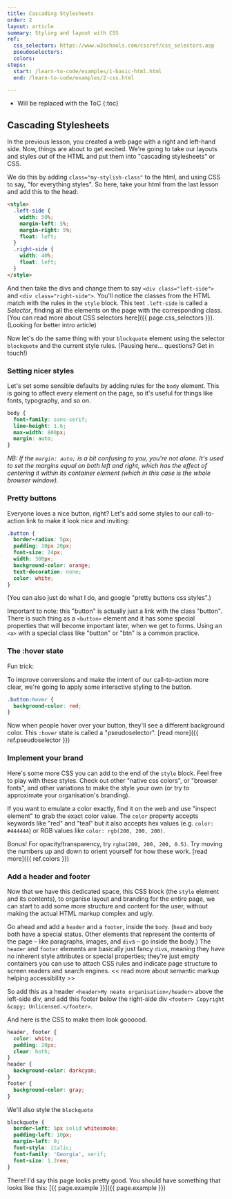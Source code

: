 ```yaml
---
title: Cascading Stylesheets
order: 2
layout: article
summary: Styling and layout with CSS
ref:
  css_selectors: https://www.w3schools.com/cssref/css_selectors.asp
  pseudoselectors:
  colors:
steps:
  start: /learn-to-code/examples/1-basic-html.html
  end: /learn-to-code/examples/2-css.html

---
```


* Will be replaced with the ToC
{:toc}

## Cascading Stylesheets

In the previous lesson, you created a web page with a right and left-hand side.
Now, things are about to get excited. We're going to take our layouts and styles
_out_ of the HTML and put them into "cascading stylesheets" or CSS.

We do this by adding `class="my-stylish-class"` to the html, and using CSS to say, "for everything styles". So here, take your html from the last lesson and add this to the head:

```html
<style>
  .left-side {
    width: 50%;
    margin-left: 5%;
    margin-right: 5%;
    float: left;
  }
  .right-side {
    width: 40%;
    float: left;
  }
</style>
```

And then take the divs and change them to say `<div class="left-side">`
and `<div class="right-side">`. You'll notice the classes from the HTML match
with the rules in the `style` block. This text `.left-side` is called a _Selector_, finding all the elements on the page with the corresponding class. [You can read more about CSS selectors here]({{ page.css_selectors }}). (Looking for better intro article)

Now let's do the same thing with your `blockquote` element using the
selector `blockquote` and the current style rules.
(Pausing here... questions? Get in touch!)

### Setting nicer styles

Let's set some sensible defaults by adding rules for the `body` element. This is
going to affect every element on the page, so it's useful for things like fonts,
typography, and so on.

```css
body {
  font-family: sans-serif;
  line-height: 1.6;
  max-width: 800px;
  margin: auto;
}
```

_NB: If the `margin: auto;` is a bit confusing to you, you're not alone.
It's used to set the margins equal on both left and right, which has the effect
of centering it within its container element
(which in this case is the whole browser window)._

### Pretty buttons

Everyone loves a nice button, right? Let's add some styles to our call-to-action
link to make it look nice and inviting:

```css
.button {
  border-radius: 5px;
  padding: 10px 20px;
  font-size: 24px;
  width: 300px;
  background-color: orange;
  text-decoration: none;
  color: white;
}
```

(You can also just do what I do, and google "pretty buttons css styles".)

Important to note: this "button" is actually just a link
with the class "button". There is such thing as a `<button>` element and it has
some special properties that will become important later, when we get to forms.
Using an `<a>` with a special class like "button" or "btn" is a common practice.

### The :hover state

Fun trick:

To improve conversions and make the intent of our call-to-action more clear,
we're going to apply some interactive styling to the button.

```css
.button:hover {
  background-color: red;
}
```

Now when people hover over your button, they'll see a different background color. This `:hover` state is called a "pseudoselector". [read more]({{ ref.pseudoselector }})

### Implement your brand

Here's some more CSS you can add to the end of the `style` block. Feel free to play with
these styles. Check out other "native css colors", or "browser fonts", and other
variations to make the style your own (or try to approximate your organisation's branding).

If you want to emulate a color exactly, find it on the web and use "inspect element"
to grab the exact color value. The `color` property accepts keywords like "red" and "teal"
but it also accepts hex values (e.g. `color: #444444`) or RGB values like `color: rgb(200, 200, 200)`.

Bonus! For opacity/transparency, try `rgba(200, 200, 200, 0.5)`. Try moving the numbers up and down
to orient yourself for how these work. [read more]({{ ref.colors }})

### Add a header and footer

Now that we have this dedicated space, this CSS block (the `style` element and its contents), to organise layout and branding for the entire page, we can start to add some more structure and content for the user, without making
the actual HTML markup complex and ugly.

Go ahead and add a `header` and a `footer`, inside the `body`. (`head` and `body` both have a special status. Other elements that represent the contents of the page – like paragraphs, images, and `div`s – go inside the body.) The `header` and `footer` elements are basically
just fancy `div`s, meaning they have no inherent style attributes or special properties;
they're just empty containers you can use to attach CSS rules and indicate page structure
to screen readers and search engines. << read more about semantic markup helping accessibility >>

So add this as a header `<header>My neato organisation</header>` above the left-side div, and add this footer below the right-side div `<footer> Copyright &copy; Unlicensed.</footer>`.

And here is the CSS to make them look goooood.

```css
header, footer {
  color: white;
  padding: 20px;
  clear: both;
}
header {
  background-color: darkcyan;
}
footer {
  background-color: gray;
}
```

We'll also style the `blockquote`

```css
blockquote {
  border-left: 5px solid whitesmoke;
  padding-left: 10px;
  margin-left: 0;
  font-style: italic;
  font-family: 'Georgia', serif;
  font-size: 1.2rem;
}
```

There! I'd say this page looks pretty good. You should have something that looks like this: [{{ page.example }}]({{ page.example }})
